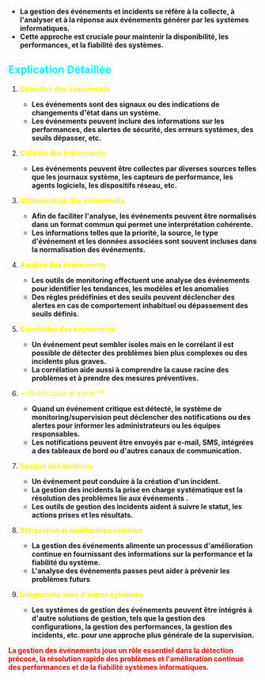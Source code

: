 - **La gestion des événements et incidents se réfère à la collecte, à l'analyser et à la réponse aux événements générer par les systèmes informatiques.**
- **Cette approche est cruciale pour maintenir la disponibilité, les performances, et la fiabilité des systèmes.**

## <span style="color: #00FFFF">**Explication Détaillée**

1. <span style="color: #FFFF00">**Détection des événements**
   
	 - **Les événements sont des signaux ou des indications de changements d'état dans un système.**
	 - **Les événements peuvent inclure des informations sur les performances, des alertes de sécurité, des erreurs systèmes, des seuils dépasser, etc.**
2. <span style="color: #FFFF00">**Collecte des événements**
   
	 - **Les événements peuvent être collectes par diverses sources telles que les journaux système, les capteurs de performance, les agents logiciels, les dispositifs réseau, etc.**
4. <span style="color: #FFFF00">**Normalisation des événements**
   
	 - **Afin de faciliter l'analyse, les événements peuvent être normalisés dans un format commun qui permet une interprétation cohérente.**
	 - **Les informations telles que la priorité, la source, le type d'événement et les données associées sont souvent incluses dans la normalisation des événements.**
5. <span style="color: #FFFF00">**Analyse des événements**
   
	 - **Les outils de monitoring effectuent une analyse des événements pour identifier les tendances, les modèles et les anomalies**
	 - **Des règles prédéfinies et des seuils peuvent déclencher des alertes en cas de comportement inhabituel ou dépassement des seuils définis.**
6. <span style="color: #FFFF00">**Corrélation des événements**
	- **Un événement peut sembler isoles mais en le corrélant il est possible de détecter des problèmes bien plus complexes ou des incidents plus graves.**
	 - **La corrélation aide aussi à comprendre la cause racine des problèmes et à prendre des mesures préventives.**
7. <span style="color: #FFFF00">**Notification et alerte **
	 - **Quand un événement critique est détecté, le système de monitoring/supervision peut déclencher des notifications ou des alertes pour informer les administrateurs ou les équipes responsables.**
	 - **Les notifications peuvent être envoyés par e-mail, SMS, intégrées a des tableaux de bord ou d'autres canaux de communication.**
8. <span style="color: #FFFF00">**Gestion des incidents**
	 - **Un événement peut conduire à la création d'un incident.**
	 - **La gestion des incidents la prise en charge systématique est la résolution des problèmes lie aux événements .**
	 - **Les outils de gestion des incidents aident à suivre le statut, les actions prises et les résultats.**
9. <span style="color: #FFFF00">**Rétroaction et amélioration continue**
	 - **La gestion des événements alimente un processus d'amélioration continue en fournissant des informations sur la performance et la fiabilité du système.**
	 - **L'analyse des événements passes peut aider à prévenir les problèmes futurs**
10. <span style="color: #FFFF00">**Intégrations avec d'autres systèmes**
	 - **Les systèmes de gestion des événements peuvent être intégrés à d'autre solutions de gestion, tels que la gestion des configurations, la gestion des performances, la gestion des incidents, etc. pour une approche plus générale de la supervision.**


<span style="color: #FF0000">**La gestion des événements joue un rôle essentiel dans la détection précoce, la résolution rapide des problèmes et l'amélioration continue des performances et de la fiabilité systèmes informatiques.**
